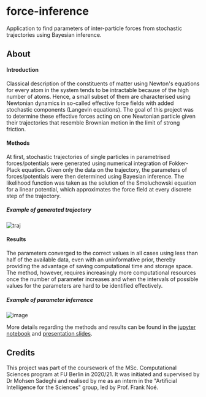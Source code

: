 # force-inference
Application to find parameters of inter-particle forces from stochastic trajectories using Bayesian inference.

## About
#### Introduction
Classical description of the constituents of matter using Newton's equations for every atom in the system tends to be intractable because of the high number of atoms. Hence, a small subset of them are characterised using Newtonian dynamics in so-called effective force fields with added stochastic components (Langevin equations).
The goal of this project was to determine these effective forces acting on one Newtonian particle given their trajectories that resemble Brownian motion in the limit of strong friction.

#### Methods
At first, stochastic trajectories of single particles in parametrised forces/potentials were generated using numerical integration of Fokker-Plack equation.
Given only the data on the trajectory, the parameters of forces/potentials were then determined using Bayesian inference. The likelihood function was taken as the solution of the Smoluchowski equation for a linear potential, which approximates the force field at every discrete step of the trajectory. 

##### Example of generated trajectory
![traj](https://user-images.githubusercontent.com/103945852/194303942-05424e87-fec4-40ff-a839-c8efd6bf5d3f.png)


#### Results
The parameters converged to the correct values in all cases using less than half of the available data, even with an uninformative prior, thereby providing the advantage of saving computational time and storage space. 
The method, however, requires increasingly more computational resources once the number of parameter increases and when the intervals of possible values for the parameters are hard to be identified effectively.  

##### Example of parameter inferrence
![image](https://user-images.githubusercontent.com/103945852/194306230-62e32df7-1361-4eb1-8291-47c03e8a95e2.png)


More details regarding the methods and results can be found in the [jupyter notebook](https://github.com/cristina-v-melnic/force-inference/blob/main/force-inference.ipynb) and [presentation slides](https://github.com/cristina-v-melnic/force-inference/blob/main/Force_Inference_talk.pdf).

## Credits
This project was part of the coursework of the MSc. Computational Sciences program at FU Berlin in 2020/21. It was initiated and supervised by Dr Mohsen Sadeghi and realised by me as an intern in the "Artificial Intelligence for the Sciences" group, led by Prof. Frank Noé.
